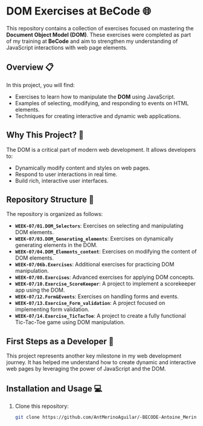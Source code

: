 # DOM Exercises at BeCode 🌐

This repository contains a collection of exercises focused on mastering the **Document Object Model (DOM)**. These exercises were completed as part of my training at **BeCode** and aim to strengthen my understanding of JavaScript interactions with web page elements.

## Overview 📋

In this project, you will find:
- Exercises to learn how to manipulate the **DOM** using JavaScript.
- Examples of selecting, modifying, and responding to events on HTML elements.
- Techniques for creating interactive and dynamic web applications.

## Why This Project? 🤔

The DOM is a critical part of modern web development. It allows developers to:
- Dynamically modify content and styles on web pages.
- Respond to user interactions in real time.
- Build rich, interactive user interfaces.

## Repository Structure 📂

The repository is organized as follows:

- **`WEEK-07/01.DOM_Selectors`**: Exercises on selecting and manipulating DOM elements.
- **`WEEK-07/03.DOM_Generating_elements`**: Exercises on dynamically generating elements in the DOM.
- **`WEEK-07/04.DOM_Elements_content`**: Exercises on modifying the content of DOM elements.
- **`WEEK-07/06b.Exercises`**: Additional exercises for practicing DOM manipulation.
- **`WEEK-07/08.Exercises`**: Advanced exercises for applying DOM concepts.
- **`WEEK-07/10.Exercise_ScoreKeeper`**: A project to implement a scorekeeper app using the DOM.
- **`WEEK-07/12.Form&Events`**: Exercises on handling forms and events.
- **`WEEK-07/13.Exercise_Form_validation`**: A project focused on implementing form validation.
- **`WEEK-07/14.Exercise_TicTacToe`**: A project to create a fully functional Tic-Tac-Toe game using DOM manipulation.

## First Steps as a Developer 🚀

This project represents another key milestone in my web development journey. It has helped me understand how to create dynamic and interactive web pages by leveraging the power of JavaScript and the DOM.

## Installation and Usage 💻

1. Clone this repository:
   ```bash
   git clone https://github.com/AntMerinoAguilar/-BECODE-Antoine_Merino-DOM.git
